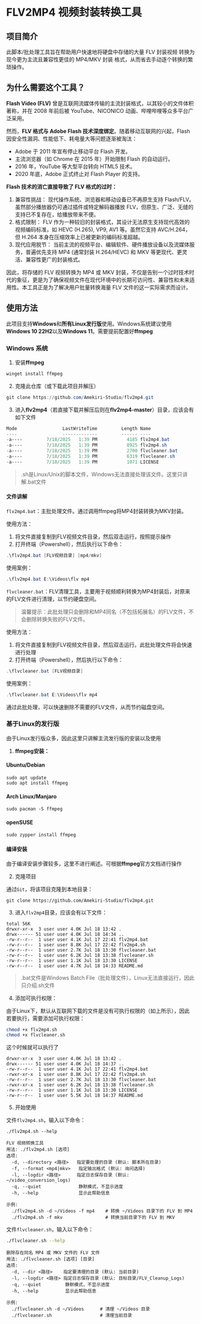 # FLV2MP4 视频封装转换工具

## 项目简介

此脚本/批处理工具旨在帮助用户快速地将硬盘中存储的大量 FLV 封装视频 转换为现今更为主流且兼容性更佳的 MP4/MKV 封装 格式，从而省去手动逐个转换的繁琐操作。

## 为什么需要这个工具？

**Flash Video (FLV)** 曾是互联网流媒体传输的主流封装格式，以其较小的文件体积著称，并在 2008 年前后被 YouTube、NICONICO 动画、哔哩哔哩等众多平台广泛采用。

然而，**FLV 格式与 Adobe Flash 技术深度绑定**。随着移动互联网的兴起，Flash 因安全性漏洞、性能低下、耗电量大等问题逐渐被淘汰：

- Adobe 于 2011 年宣布停止移动平台 Flash 开发。
- 主流浏览器（如 Chrome 在 2015 年）开始限制 Flash 的自动运行。
- 2016 年，YouTube 等大型平台转向 HTML5 技术。
- 2020 年底，Adobe 正式终止对 Flash Player 的支持。

**Flash 技术的消亡直接导致了 FLV 格式的过时：**

1. 兼容性挑战： 现代操作系统、浏览器和移动设备已不再原生支持 Flash/FLV。虽然部分播放器仍可通过插件或特定解码器播放 FLV，但原生、广泛、无缝的支持已不复存在，给播放带来不便。
2. 格式限制： FLV 作为一种较旧的封装格式，其设计无法原生支持现代高效的视频编码标准，如 HEVC (H.265), VP9, AV1 等。虽然它支持 AVC/H.264，但 H.264 本身在压缩效率上已被更新的编码标准超越。
3. 现代应用脱节： 当前主流的视频平台、编辑软件、硬件播放设备以及流媒体服务，普遍优先支持 MP4 (通常封装 H.264/HEVC) 和 MKV 等更现代、更灵活、兼容性更广的封装格式。

因此，将存储的 FLV 视频转换为 MP4 或 MKV 封装，不仅是告别一个过时技术时代的象征，更是为了确保视频文件在现代环境中的长期可访问性、兼容性和未来适用性。本工具正是为了解决用户批量转换海量 FLV 文件的这一实际需求而设计。

## 使用方法

此项目支持**Windows**和**所有Linux发行版**使用。Windows系统建议使用**Windows 10 22H2**以及**Windows 11**。需要提前配置好**ffmpeg**

### Windows 系统

1. 安装**ffmpeg**

```powershell
winget install ffmpeg
```

2. 克隆此仓库（或下载此项目并解压）

```powershell
git clone https://github.com/Amekiri-Studio/flv2mp4.git
```

3. 进入**flv2mp4**（若直接下载并解压后则在**flv2mp4-master**）目录，应该会有如下文件

```powershell
Mode                 LastWriteTime         Length Name
----                 -------------         ------ ----
-a----         7/18/2025   1:39 PM           4185 flv2mp4.bat
-a----         7/18/2025   1:39 PM           8925 flv2mp4.sh
-a----         7/18/2025   1:39 PM           2700 flvcleaner.bat
-a----         7/18/2025   1:39 PM           6319 flvcleaner.sh
-a----         7/18/2025   1:39 PM           1071 LICENSE
```

> .sh是Linux/Unix的脚本文件，Windows无法直接处理该文件。这里只讲解.bat文件

#### 文件讲解

`flv2mp4.bat`：主批处理文件。通过调用ffmpeg将MP4封装转换为MKV封装。

使用方法：

1. 将文件直接复制到FLV视频文件目录，然后双击运行，按照提示操作
2. 打开终端（Powershell），然后执行以下命令：

```powershell
.\flv2mp4.bat [FLV视频目录] [mp4/mkv]
```

使用案例：

```powershell
.\flv2mp4.bat E:\Videos\flv mp4
```

`flvcleaner.bat`：FLV清理工具，主要用于视频顺利转换为MP4封装后，对原来的FLV文件进行清理，以节约硬盘空间。

> 温馨提示：此批处理只会删除和MP4同名（不包括拓展名）的FLV文件，不会删除转换失败的FLV文件。

使用方法：

1. 将文件直接复制到FLV视频文件目录，然后双击运行。此批处理文件将会快速进行处理
2. 打开终端（Powershell），然后执行以下命令：

```powershell
.\flvcleaner.bat [FLV视频目录]
```

使用案例：

```powershell
.\flvcleaner.bat E:\Videos\flv mp4
```

通过此批处理，可以快速删除不需要的FLV文件，从而节约磁盘空间。

### 基于Linux的发行版

由于Linux发行版众多，因此这里只讲解主流发行版的安装以及使用

1. **ffmpeg安装：**

#### Ubuntu/Debian

```shell
sudo apt update
sudo apt install ffmpeg
```

#### Arch Linux/Manjaro

```shell
sudo pacman -S ffmpeg
```

#### openSUSE

```shell
sudo zypper install ffmpeg
```

#### 编译安装

由于编译安装步骤较多，这里不进行阐述。可根据**ffmpeg**官方文档进行操作

2. 克隆项目

通过``Git``，将该项目克隆到本地目录：

```shell
git clone https://github.com/Amekiri-Studio/flv2mp4.git
```

3. 进入`flv2mp4`目录，应该会有以下文件：

```
total 56K
drwxr-xr-x  3 user user 4.0K Jul 18 13:42 .
drwx------ 51 user user 4.0K Jul 18 14:34 ..
-rw-r--r--  1 user user 4.1K Jul 17 22:41 flv2mp4.bat
-rw-r--r--  1 user user 8.8K Jul 17 22:42 flv2mp4.sh
-rw-r--r--  1 user user 2.7K Jul 18 13:30 flvcleaner.bat
-rw-r--r--  1 user user 6.2K Jul 18 13:38 flvcleaner.sh
-rw-r--r--  1 user user 1.1K Jul 18 13:30 LICENSE
-rw-r--r--  1 user user 4.7K Jul 18 14:33 README.md
```

> .bat文件是Windows Batch File（批处理文件），Linux无法直接运行，因此只介绍.sh文件

4. 添加可执行权限：

由于Linux下，默认从互联网下载的文件是没有可执行权限的（如上所示），因此若要执行，需要添加可执行权限：

```sh
chmod +x flv2mp4.sh
chmod +x flvcleaner.sh
```

这个时候就可以执行了

```
drwxr-xr-x  3 user user 4.0K Jul 18 13:42 .
drwx------ 51 user user 4.0K Jul 18 14:37 ..
-rw-r--r--  1 user user 4.1K Jul 17 22:41 flv2mp4.bat
-rwxr-xr-x  1 user user 8.8K Jul 17 22:42 flv2mp4.sh
-rw-r--r--  1 user user 2.7K Jul 18 13:30 flvcleaner.bat
-rwxr-xr-x  1 user user 6.2K Jul 18 13:38 flvcleaner.sh
-rw-r--r--  1 user user 1.1K Jul 18 13:30 LICENSE
-rw-r--r--  1 user user 5.5K Jul 18 14:37 README.md
```

5. 开始使用

文件`flv2mp4.sh`，输入以下命令：

```shell
./flv2mp4.sh --help
```

```
FLV 视频转换工具
用法: ./flv2mp4.sh [选项]
选项:
  -d, --directory <路径>   指定要处理的目录 (默认: 脚本所在目录)
  -f, --format <mp4|mkv>   指定输出格式 (默认: 询问选择)
  -l, --logdir <路径>      指定日志保存目录 (默认: ~/video_conversion_logs)
  -q, --quiet              静默模式，不显示进度
  -h, --help               显示此帮助信息

示例:
  ./flv2mp4.sh -d ~/Videos -f mp4    # 转换 ~/Videos 目录下的 FLV 到 MP4
  ./flv2mp4.sh -f mkv                # 转换当前目录下的 FLV 到 MKV
```

文件`flvcleaner.sh`，输入以下命令：

```sh
./flvcleaner.sh --help
```

```
删除存在同名 MP4 或 MKV 文件的 FLV 文件
用法: ./flvcleaner.sh [选项] [目录]
选项:
  -d, --dir <路径>    指定要清理的目录 (默认: 当前目录)
  -l, --logdir <路径> 指定日志保存目录 (默认: 目标目录/FLV_Cleanup_Logs)
  -q, --quiet         静默模式，不显示进度
  -h, --help          显示此帮助信息

示例:
  ./flvcleaner.sh -d ~/Videos      # 清理 ~/Videos 目录
  ./flvcleaner.sh                  # 清理当前目录
```